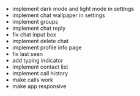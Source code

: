 - implement dark mode and light mode in settings
- implement chat wallpaper in settings
- implement groups
- implement chat reply
- fix chat input box
- implement delete chat
- implement profile info page
- fix last seen
- add typing indicator
- implement contact list
- implement call history
- make calls work
- make app responsive